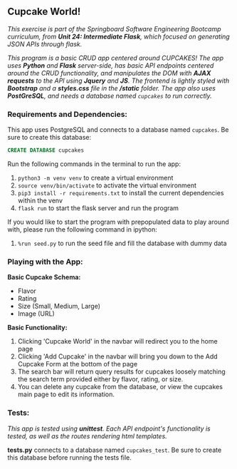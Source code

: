 ## Cupcake World!
_This exercise is part of the Springboard Software Engineering Bootcamp curriculum, from **Unit 24: Intermediate Flask**, which focused on generating JSON APIs through flask._

_This program is a basic CRUD app centered around CUPCAKES! The app uses **Python** and **Flask** server-side, has basic API endpoints centered around the CRUD functionality, and manipulates the DOM with **AJAX requests** to the API using **Jquery** and **JS**. The frontend is lightly styled with **Bootstrap** and a **styles.css** file in the **/static** folder. The app also uses **PostGreSQL**, and needs a database named `cupcakes` to run correctly._

### Requirements and Dependencies:
This app uses PostgreSQL and connects to a database named `cupcakes`. Be sure to create this database:
```sql
CREATE DATABASE cupcakes
```
Run the following commands in the terminal to run the app:
1. `python3 -m venv venv` to create a virtual environment
2. `source venv/bin/activate` to activate the virtual environment
3. `pip3 install -r requirements.txt` to install the current dependencies within the venv
4. `flask run` to start the flask server and run the program

If you would like to start the program with prepopulated data to play around with, please run the following command in ipython:

1. `%run seed.py` to run the seed file and fill the database with dummy data

### Playing with the App:
**Basic Cupcake Schema:**
- Flavor
- Rating
- Size (Small, Medium, Large)
- Image (URL)

**Basic Functionality:**
1. Clicking 'Cupcake World' in the navbar will redirect you to the home page
2. Clicking 'Add Cupcake' in the navbar will bring you down to the Add Cupcake Form at the bottom of the page
3. The search bar will return query results for cupcakes loosely matching the search term provided either by flavor, rating, or size.
4. You can delete any cupcake from the database, or view the cupcakes main page to edit its information.

### Tests:
_This app is tested using **unittest**. Each API endpoint's functionality is tested, as well as the routes rendering html templates._

**tests.py** connects to a database named `cupcakes_test`. Be sure to create this database before running the tests file.
